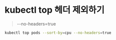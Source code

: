 # kubectl top 헤더 제외하기

> --no-headers=true

```sh
kubectl top pods --sort-by=cpu --no-headers=true
```
